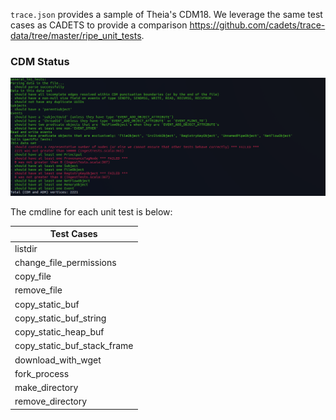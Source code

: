 `trace.json` provides a sample of Theia's CDM18. We leverage the same test cases as CADETS to provide a comparison 
<https://github.com/cadets/trace-data/tree/master/ripe_unit_tests>.

### CDM Status

![alt text](./cdm_tests.png)



The cmdline for each unit test is below:

| Test Cases 
| --- |
listdir |
change\_file\_permissions |
| copy\_file |
| remove\_file |
| copy\_static\_buf |
| copy\_static\_buf\_string | 
| copy\_static\_heap\_buf |
| copy\_static\_buf\_stack\_frame |
| download\_with\_wget |
| fork\_process |
| make\_directory |
| remove\_directory |||

